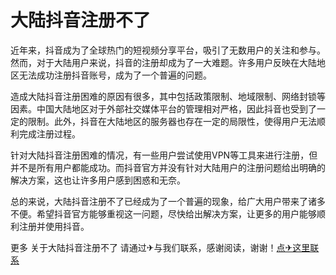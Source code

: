 # 大陆抖音注册不了

近年来，抖音成为了全球热门的短视频分享平台，吸引了无数用户的关注和参与。然而，对于大陆用户来说，抖音的注册却成为了一大难题。许多用户反映在大陆地区无法成功注册抖音账号，成为了一个普遍的问题。

造成大陆抖音注册困难的原因有很多，其中包括政策限制、地域限制、网络封锁等因素。中国大陆地区对于外部社交媒体平台的管理相对严格，因此抖音也受到了一定的限制。此外，抖音在大陆地区的服务器也存在一定的局限性，使得用户无法顺利完成注册过程。

针对大陆抖音注册困难的情况，有一些用户尝试使用VPN等工具来进行注册，但并不是所有用户都能成功。而抖音官方并没有针对大陆用户的注册问题给出明确的解决方案，这也让许多用户感到困惑和无奈。

总的来说，大陆抖音注册不了已经成为了一个普遍的现象，给广大用户带来了诸多不便。希望抖音官方能够重视这一问题，尽快给出解决方案，让更多的用户能够顺利注册并使用抖音。

更多 关于大陆抖音注册不了 请通过✈与我们联系，感谢阅读，谢谢！[点✈这里联系](https://sms.k02.cc)